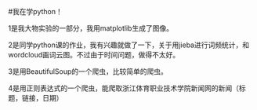 #我在学python！

1是我大物实验的一部分，我用matplotlib生成了图像。


2是同学python课的作业，我有兴趣就做了一下，关于用jieba进行词频统计，和wordcloud画词云图。不过由于时间问题，做得不太好。


3是用BeautifulSoup的一个爬虫，比较简单的爬虫。


4是用正则表达式的一个爬虫，能爬取浙江体育职业技术学院新闻网的新闻（标题，链接，日期）
